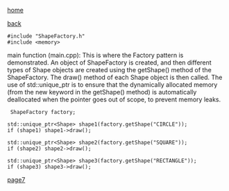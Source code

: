 [home](./page01.md)

[back](./page05.md)

```
#include "ShapeFactory.h"
#include <memory>
```

main function (main.cpp): This is where the Factory pattern is demonstrated. An object of ShapeFactory is created, and then different types of Shape objects are created using the getShape() method of the ShapeFactory. The draw() method of each Shape object is then called. The use of std::unique_ptr is to ensure that the dynamically allocated memory (from the new keyword in the getShape() method) is automatically deallocated when the pointer goes out of scope, to prevent memory leaks.

```
 ShapeFactory factory;

std::unique_ptr<Shape> shape1(factory.getShape("CIRCLE"));
if (shape1) shape1->draw();

std::unique_ptr<Shape> shape2(factory.getShape("SQUARE"));
if (shape2) shape2->draw();

std::unique_ptr<Shape> shape3(factory.getShape("RECTANGLE"));
if (shape3) shape3->draw();
```

[page7](./page07.md)

